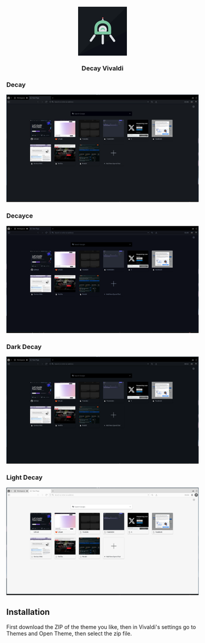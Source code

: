<p align="center">
  <img align="center" width="128" height="128" src="https://raw.githubusercontent.com/decaycs/.github/main/assets/logo.png">
</p>

<h3 align="center">Decay Vivaldi</h3>

### Decay

<img src="./.assets/decay.png">

### Decayce
<img src="./.assets/decayce.png">

### Dark Decay

<img src="./.assets/dark-decay.png">

### Light Decay

<img src="./.assets/light-decay.png">

## Installation

First download the ZIP of the theme you like, then in Vivaldi's settings go to Themes and Open Theme, then select the zip file.
